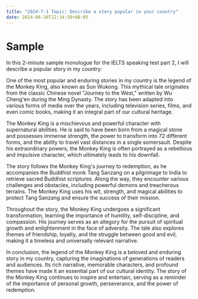 ```yaml
---
title: "2024-7-1 Topic: Describe a story popular in your country"
date: 2024-06-30T22:34:38+08:05
---
```


# Sample
In this 2-minute sample monologue for the IELTS speaking test part 2, I will describe a popular story in my country:

One of the most popular and enduring stories in my country is the legend of the Monkey King, also known as Sun Wukong. This mythical tale originates from the classic Chinese novel "Journey to the West," written by Wu Cheng'en during the Ming Dynasty. The story has been adapted into various forms of media over the years, including television series, films, and even comic books, making it an integral part of our cultural heritage.

The Monkey King is a mischievous and powerful character with supernatural abilities. He is said to have been born from a magical stone and possesses immense strength, the power to transform into 72 different forms, and the ability to travel vast distances in a single somersault. Despite his extraordinary powers, the Monkey King is often portrayed as a rebellious and impulsive character, which ultimately leads to his downfall.

The story follows the Monkey King's journey to redemption, as he accompanies the Buddhist monk Tang Sanzang on a pilgrimage to India to retrieve sacred Buddhist scriptures. Along the way, they encounter various challenges and obstacles, including powerful demons and treacherous terrains. The Monkey King uses his wit, strength, and magical abilities to protect Tang Sanzang and ensure the success of their mission.

Throughout the story, the Monkey King undergoes a significant transformation, learning the importance of humility, self-discipline, and compassion. His journey serves as an allegory for the pursuit of spiritual growth and enlightenment in the face of adversity. The tale also explores themes of friendship, loyalty, and the struggle between good and evil, making it a timeless and universally relevant narrative.

In conclusion, the legend of the Monkey King is a beloved and enduring story in my country, capturing the imaginations of generations of readers and audiences. Its rich narrative, memorable characters, and profound themes have made it an essential part of our cultural identity. The story of the Monkey King continues to inspire and entertain, serving as a reminder of the importance of personal growth, perseverance, and the power of redemption.
